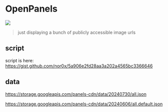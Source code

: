 # OpenPanels
![](https://repository-images.githubusercontent.com/862916608/c58c4f3c-b4ab-40bd-b72c-31a287d85600)

> just displaying a bunch of publicly accessible image urls


## script
script is here:
https://gist.github.com/nor0x/5a906e2fd28aa3a202a4565bc3366646


## data
https://storage.googleapis.com/panels-cdn/data/20240730/all.json

https://storage.googleapis.com/panels-cdn/data/20240606/all.default.json
